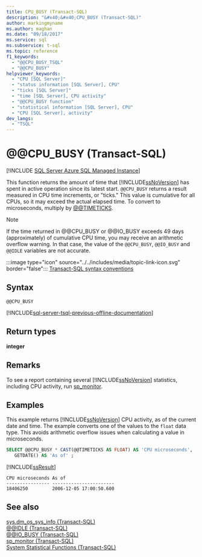 ```yaml
---
title: CPU_BUSY (Transact-SQL)
description: "&#x40;&#x40;CPU_BUSY (Transact-SQL)"
author: markingmyname
ms.author: maghan
ms.date: "09/18/2017"
ms.service: sql
ms.subservice: t-sql
ms.topic: reference
f1_keywords:
  - "@@CPU_BUSY_TSQL"
  - "@@CPU_BUSY"
helpviewer_keywords:
  - "CPU [SQL Server]"
  - "status information [SQL Server], CPU"
  - "ticks [SQL Server]"
  - "time [SQL Server], CPU activity"
  - "@@CPU_BUSY function"
  - "statistical information [SQL Server], CPU"
  - "CPU [SQL Server], activity"
dev_langs:
  - "TSQL"
---
```


# &#x40;&#x40;CPU_BUSY (Transact-SQL)

[!INCLUDE [SQL Server Azure SQL Managed Instance](../../includes/applies-to-version/sql-asdbmi.md)]

This function returns the amount of time that [!INCLUDE[ssNoVersion](../../includes/ssnoversion-md.md)] has spent in active operation since its latest start. `@@CPU_BUSY` returns a result measured in CPU time increments, or "ticks." This value is cumulative for all CPUs, so it may exceed the actual elapsed time. To convert to microseconds, multiply by [@@TIMETICKS](./timeticks-transact-sql.md).
  
> [!NOTE]  
>  If the time returned in @@CPU_BUSY or @@IO_BUSY exceeds 49 days (approximately) of cumulative CPU time, you may receive an arithmetic overflow warning. In that case, the value of the `@@CPU_BUSY`, `@@IO_BUSY` and `@@IDLE` variables are not accurate.  
  
:::image type="icon" source="../../includes/media/topic-link-icon.svg" border="false"::: [Transact-SQL syntax conventions](../../t-sql/language-elements/transact-sql-syntax-conventions-transact-sql.md)
  
## Syntax  
  
```syntaxsql
@@CPU_BUSY  
```  

[!INCLUDE[sql-server-tsql-previous-offline-documentation](../../includes/sql-server-tsql-previous-offline-documentation.md)]


## Return types
**integer**
  
## Remarks  
To see a report containing several [!INCLUDE[ssNoVersion](../../includes/ssnoversion-md.md)] statistics, including CPU activity, run [sp_monitor](../../relational-databases/system-stored-procedures/sp-monitor-transact-sql.md).
  
## Examples  
This example returns [!INCLUDE[ssNoVersion](../../includes/ssnoversion-md.md)] CPU activity, as of the current date and time. The example converts one of the values to the `float` data type. This avoids arithmetic overflow issues when calculating a value in microseconds.
  
```sql
SELECT @@CPU_BUSY * CAST(@@TIMETICKS AS FLOAT) AS 'CPU microseconds',   
   GETDATE() AS 'As of' ;  
```  
  
[!INCLUDE[ssResult](../../includes/ssresult-md.md)]
  
```
CPU microseconds As of
---------------- -----------------------
18406250         2006-12-05 17:00:50.600
```
  
## See also
[sys.dm_os_sys_info &#40;Transact-SQL&#41;](../../relational-databases/system-dynamic-management-views/sys-dm-os-sys-info-transact-sql.md)  
[@@IDLE &#40;Transact-SQL&#41;](../../t-sql/functions/idle-transact-sql.md)  
[@@IO_BUSY &#40;Transact-SQL&#41;](../../t-sql/functions/io-busy-transact-sql.md)  
[sp_monitor &#40;Transact-SQL&#41;](../../relational-databases/system-stored-procedures/sp-monitor-transact-sql.md)  
[System Statistical Functions &#40;Transact-SQL&#41;](../../t-sql/functions/system-statistical-functions-transact-sql.md)
  
  
